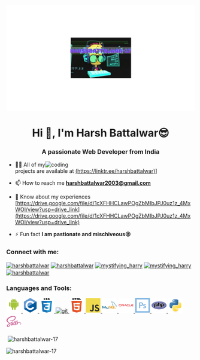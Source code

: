 ![logo](https://github.com/HarshBattalwar-17/HarshBattalwar-17/blob/main/Game%20On.jpg)
<h1 align="center">Hi 👋, I'm Harsh Battalwar😎</h1>
<h3 align="center">A passionate Web Developer from India</h3>

<img align="right" alt="coding" width="400" src="https://gifdb.com/images/high/animated-chock-coding-c78f6elj32sfoi8q.gif">

- 👨‍💻 All of my projects are available at [(https://linktr.ee/harshbattalwar)](https://linktr.ee/harshbattalwar)]

- 📫 How to reach me **harshbattalwar2003@gmail.com**

- 📄 Know about my experiences [https://drive.google.com/file/d/1cXFHHCLawPOgZbMIbJPJ0uz1z_4MxWOI/view?usp=drive_link](https://drive.google.com/file/d/1cXFHHCLawPOgZbMIbJPJ0uz1z_4MxWOI/view?usp=drive_link)

- ⚡ Fun fact **I am pastionate and mischiveous😜**

<h3 align="left">Connect with me:</h3>
<p align="left">
<a href="https://linkedin.com/in/harshbattalwar" target="blank"><img align="center" src="https://raw.githubusercontent.com/rahuldkjain/github-profile-readme-generator/master/src/images/icons/Social/linked-in-alt.svg" alt="harshbattalwar" height="30" width="40" /></a>
<a href="https://fb.com/harshbattalwar" target="blank"><img align="center" src="https://raw.githubusercontent.com/rahuldkjain/github-profile-readme-generator/master/src/images/icons/Social/facebook.svg" alt="harshbattalwar" height="30" width="40" /></a>
<a href="https://instagram.com/mystifying_harry" target="blank"><img align="center" src="https://raw.githubusercontent.com/rahuldkjain/github-profile-readme-generator/master/src/images/icons/Social/instagram.svg" alt="mystifying_harry" height="30" width="40" /></a>
<a href="https://www.youtube.com/c/mystifying_harry" target="blank"><img align="center" src="https://raw.githubusercontent.com/rahuldkjain/github-profile-readme-generator/master/src/images/icons/Social/youtube.svg" alt="mystifying_harry" height="30" width="40" /></a>
<a href="https://www.hackerrank.com/harshbattalwar" target="blank"><img align="center" src="https://raw.githubusercontent.com/rahuldkjain/github-profile-readme-generator/master/src/images/icons/Social/hackerrank.svg" alt="harshbattalwar" height="30" width="40" /></a>
</p>

<h3 align="left">Languages and Tools:</h3>
<p align="left"> <a href="https://developer.android.com" target="_blank" rel="noreferrer"> <img src="https://raw.githubusercontent.com/devicons/devicon/master/icons/android/android-original-wordmark.svg" alt="android" width="40" height="40"/> </a> <a href="https://www.cprogramming.com/" target="_blank" rel="noreferrer"> <img src="https://raw.githubusercontent.com/devicons/devicon/master/icons/c/c-original.svg" alt="c" width="40" height="40"/> </a> <a href="https://www.w3schools.com/css/" target="_blank" rel="noreferrer"> <img src="https://raw.githubusercontent.com/devicons/devicon/master/icons/css3/css3-original-wordmark.svg" alt="css3" width="40" height="40"/> </a> <a href="https://git-scm.com/" target="_blank" rel="noreferrer"> <img src="https://www.vectorlogo.zone/logos/git-scm/git-scm-icon.svg" alt="git" width="40" height="40"/> </a> <a href="https://www.w3.org/html/" target="_blank" rel="noreferrer"> <img src="https://raw.githubusercontent.com/devicons/devicon/master/icons/html5/html5-original-wordmark.svg" alt="html5" width="40" height="40"/> </a> <a href="https://developer.mozilla.org/en-US/docs/Web/JavaScript" target="_blank" rel="noreferrer"> <img src="https://raw.githubusercontent.com/devicons/devicon/master/icons/javascript/javascript-original.svg" alt="javascript" width="40" height="40"/> </a> <a href="https://www.mysql.com/" target="_blank" rel="noreferrer"> <img src="https://raw.githubusercontent.com/devicons/devicon/master/icons/mysql/mysql-original-wordmark.svg" alt="mysql" width="40" height="40"/> </a> <a href="https://www.oracle.com/" target="_blank" rel="noreferrer"> <img src="https://raw.githubusercontent.com/devicons/devicon/master/icons/oracle/oracle-original.svg" alt="oracle" width="40" height="40"/> </a> <a href="https://www.photoshop.com/en" target="_blank" rel="noreferrer"> <img src="https://raw.githubusercontent.com/devicons/devicon/master/icons/photoshop/photoshop-line.svg" alt="photoshop" width="40" height="40"/> </a> <a href="https://www.php.net" target="_blank" rel="noreferrer"> <img src="https://raw.githubusercontent.com/devicons/devicon/master/icons/php/php-original.svg" alt="php" width="40" height="40"/> </a> <a href="https://www.python.org" target="_blank" rel="noreferrer"> <img src="https://raw.githubusercontent.com/devicons/devicon/master/icons/python/python-original.svg" alt="python" width="40" height="40"/> </a> <a href="https://sass-lang.com" target="_blank" rel="noreferrer"> <img src="https://raw.githubusercontent.com/devicons/devicon/master/icons/sass/sass-original.svg" alt="sass" width="40" height="40"/> </a> </p>

<p>&nbsp;<img align="center" src="https://github-readme-stats.vercel.app/api?username=harshbattalwar-17&show_icons=true&locale=en" alt="harshbattalwar-17" /></p>

<p><img align="center" src="https://github-readme-streak-stats.herokuapp.com/?user=harshbattalwar-17&" alt="harshbattalwar-17" /></p>
